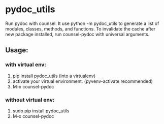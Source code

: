 # pydoc_utils

 Run pydoc with counsel.
 It use python -m pydoc_utils to generate a list of modules, classes, methods, and functions.
 To invalidate the cache after new package installed, run counsel-pydoc with universal arguments.

## Usage:
### with virtual env:
1. pip install pydoc_utils (into a virtualenv)
2. activate your virtual environment. (pyvenv-activate recommended)
3. M-x counsel-pydoc
### without virtual env:
1. sudo pip install pydoc_utils
2. M-x counsel-pydoc
